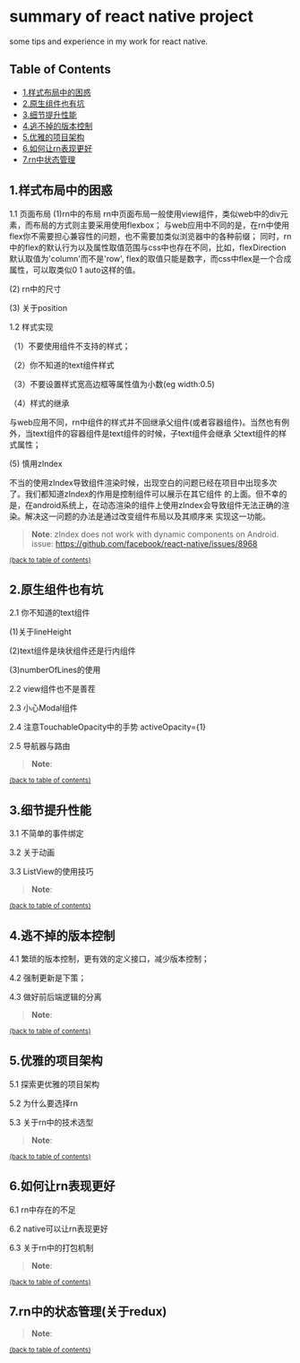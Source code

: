 # summary of react native project

some tips and experience in my work for react native.


## Table of Contents

- [1.样式布局中的困惑](#style－problem)
- [2.原生组件也有坑](#bug－with－component)
- [3.细节提升性能](#performance)
- [4.逃不掉的版本控制](#version－control)
- [5.优雅的项目架构](#project－structure)
- [6.如何让rn表现更好](#more－better)
- [7.rn中状态管理](#status-manage)

## 1.样式布局中的困惑

1.1 页面布局
    (1)rn中的布局
    rn中页面布局一般使用view组件，类似web中的div元素，而布局的方式则主要采用使用flexbox；
与web应用中不同的是，在rn中使用flex你不需要担心兼容性的问题，也不需要加类似浏览器中的各种前缀；
同时，rn中的flex的默认行为以及属性取值范围与css中也存在不同，比如，flexDirection默认取值为'column'而不是'row',
flex的取值只能是数字，而css中flex是一个合成属性，可以取类似0 1 auto这样的值。

 (2) rn中的尺寸
 
 
 (3) 关于position
 

1.2 样式实现

（1）不要使用组件不支持的样式；
    

（2）你不知道的text组件样式
 

（3）不要设置样式宽高边框等属性值为小数(eg width:0.5)


（4）样式的继承

 与web应用不同，rn中组件的样式并不回继承父组件(或者容器组件)。当然也有例外，当text组件的容器组件是text组件的时候，子text组件会继承
父text组件的样式属性；

 (5) 慎用zIndex
 
 不当的使用zIndex导致组件渲染时候，出现空白的问题已经在项目中出现多次了。我们都知道zIndex的作用是控制组件可以展示在其它组件
的上面。但不幸的是，在android系统上，在动态渲染的组件上使用zIndex会导致组件无法正确的渲染。解决这一问题的办法是通过改变组件布局以及其顺序来
实现这一功能。

> **Note**: zIndex does not work with dynamic components on Android. issue: https://github.com/facebook/react-native/issues/8968

<sup>[(back to table of contents)](#table-of-contents)</sup>

## 2.原生组件也有坑

2.1 你不知道的text组件

 (1)关于lineHeight
 
 (2)text组件是块状组件还是行内组件
 
 (3)numberOfLines的使用

2.2 view组件也不是善茬


2.3 小心Modal组件


2.4 注意TouchableOpacity中的手势
    activeOpacity={1}

2.5 导航器与路由

> **Note**: 


<sup>[(back to table of contents)](#table-of-contents)</sup>

## 3.细节提升性能

3.1 不简单的事件绑定


3.2 关于动画


3.3 ListView的使用技巧

> **Note**: 

<sup>[(back to table of contents)](#table-of-contents)</sup>

## 4.逃不掉的版本控制

4.1 繁琐的版本控制，更有效的定义接口，减少版本控制；


4.2 强制更新是下策；


4.3 做好前后端逻辑的分离

> **Note**: 

<sup>[(back to table of contents)](#table-of-contents)</sup>

## 5.优雅的项目架构

5.1 探索更优雅的项目架构


5.2 为什么要选择rn


5.3 关于rn中的技术选型


> **Note**: 

<sup>[(back to table of contents)](#table-of-contents)</sup>

## 6.如何让rn表现更好

6.1 rn中存在的不足

6.2 native可以让rn表现更好

6.3 关于rn中的打包机制

> **Note**: 

<sup>[(back to table of contents)](#table-of-contents)</sup>

## 7.rn中的状态管理(关于redux)


> **Note**: 

<sup>[(back to table of contents)](#table-of-contents)</sup>
